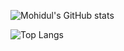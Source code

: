 ![Mohidul's GitHub stats](https://github-readme-stats.vercel.app/api?username=mohidul31&count_private=true&show_icons=true&theme=onedark)

![Top Langs](https://github-readme-stats.vercel.app/api/top-langs/?username=mohidul31)